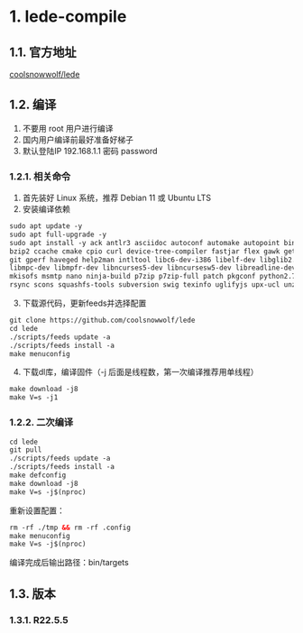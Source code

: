 # 1. lede-compile
## 1.1. 官方地址
[coolsnowwolf/lede](https://github.com/coolsnowwolf/lede)

## 1.2. 编译
1. 不要用 root 用户进行编译
2. 国内用户编译前最好准备好梯子
3. 默认登陆IP 192.168.1.1 密码 password

### 1.2.1. 相关命令
1. 首先装好 Linux 系统，推荐 Debian 11 或 Ubuntu LTS
2. 安装编译依赖
```html
sudo apt update -y
sudo apt full-upgrade -y
sudo apt install -y ack antlr3 asciidoc autoconf automake autopoint binutils bison build-essential \
bzip2 ccache cmake cpio curl device-tree-compiler fastjar flex gawk gettext gcc-multilib g++-multilib \
git gperf haveged help2man intltool libc6-dev-i386 libelf-dev libglib2.0-dev libgmp3-dev libltdl-dev \
libmpc-dev libmpfr-dev libncurses5-dev libncursesw5-dev libreadline-dev libssl-dev libtool lrzsz \
mkisofs msmtp nano ninja-build p7zip p7zip-full patch pkgconf python2.7 python3 python3-pip qemu-utils \
rsync scons squashfs-tools subversion swig texinfo uglifyjs upx-ucl unzip vim wget xmlto xxd zlib1g-dev
```

3. 下载源代码，更新feeds并选择配置
```html
git clone https://github.com/coolsnowwolf/lede
cd lede
./scripts/feeds update -a
./scripts/feeds install -a
make menuconfig
```

4. 下载dl库，编译固件（-j 后面是线程数，第一次编译推荐用单线程）
```html
make download -j8
make V=s -j1
```

### 1.2.2. 二次编译
```html
cd lede
git pull
./scripts/feeds update -a
./scripts/feeds install -a
make defconfig
make download -j8
make V=s -j$(nproc)
```

重新设置配置：
```html
rm -rf ./tmp && rm -rf .config
make menuconfig
make V=s -j$(nproc)
```

编译完成后输出路径：bin/targets

## 1.3. 版本
### 1.3.1. R22.5.5
